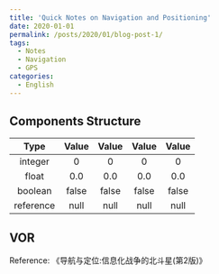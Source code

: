 ```yaml
---
title: 'Quick Notes on Navigation and Positioning'
date: 2020-01-01
permalink: /posts/2020/01/blog-post-1/
tags:
  - Notes
  - Navigation
  - GPS
categories:
  - English
---
```


## Components Structure

|Type      |Value   |Value   |Value   |Value   |
|:--------:|:------:|:------:|:------:|:------:|
|integer   |0       |0       |0       |0       |
|float     |0.0     |0.0     |0.0     |0.0     |
|boolean   |false   |false   |false   |false   |
|reference |null    |null    |null    |null    |


## VOR

Reference:
《导航与定位:信息化战争的北斗星(第2版)》

